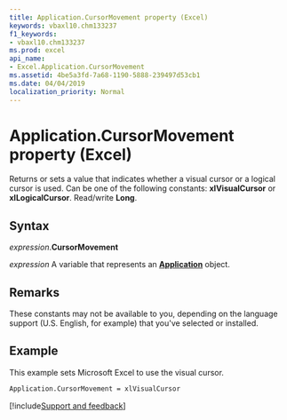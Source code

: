```yaml
---
title: Application.CursorMovement property (Excel)
keywords: vbaxl10.chm133237
f1_keywords:
- vbaxl10.chm133237
ms.prod: excel
api_name:
- Excel.Application.CursorMovement
ms.assetid: 4be5a3fd-7a68-1190-5888-239497d53cb1
ms.date: 04/04/2019
localization_priority: Normal
---
```



# Application.CursorMovement property (Excel)

Returns or sets a value that indicates whether a visual cursor or a logical cursor is used. Can be one of the following constants: **xlVisualCursor** or **xlLogicalCursor**. Read/write **Long**.


## Syntax

_expression_.**CursorMovement**

_expression_ A variable that represents an **[Application](Excel.Application(object).md)** object.


## Remarks

These constants may not be available to you, depending on the language support (U.S. English, for example) that you've selected or installed.


## Example

This example sets Microsoft Excel to use the visual cursor.

```vb
Application.CursorMovement = xlVisualCursor
```




[!include[Support and feedback](~/includes/feedback-boilerplate.md)]